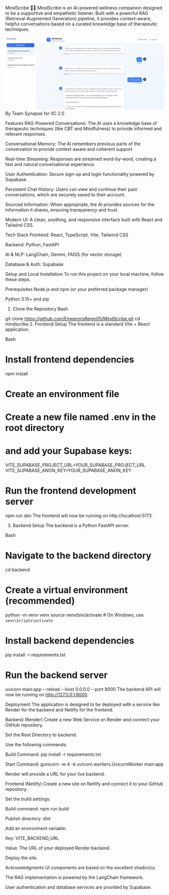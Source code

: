 MindScribe 🧠✨
MindScribe is an AI-powered wellness companion designed to be a supportive and empathetic listener. Built with a powerful RAG (Retrieval-Augmented Generation) pipeline, it provides context-aware, helpful conversations based on a curated knowledge base of therapeutic techniques.

![Demo ss](</src/assets/minscribe-demo.png>)
By Team Synapse for IIC 2.0

Features
RAG-Powered Conversations: The AI uses a knowledge base of therapeutic techniques (like CBT and Mindfulness) to provide informed and relevant responses.

Conversational Memory: The AI remembers previous parts of the conversation to provide context-aware and coherent support.

Real-time Streaming: Responses are streamed word-by-word, creating a fast and natural conversational experience.

User Authentication: Secure sign-up and login functionality powered by Supabase.

Persistent Chat History: Users can view and continue their past conversations, which are securely saved to their account.

Sourced Information: When appropriate, the AI provides sources for the information it shares, ensuring transparency and trust.

Modern UI: A clean, soothing, and responsive interface built with React and Tailwind CSS.

Tech Stack
Frontend: React, TypeScript, Vite, Tailwind CSS

Backend: Python, FastAPI

AI & NLP: LangChain, Gemini, FAISS (for vector storage)

Database & Auth: Supabase

Setup and Local Installation
To run this project on your local machine, follow these steps.

Prerequisites
Node.js and npm (or your preferred package manager)

Python 3.10+ and pip


1. Clone the Repository
Bash

git clone https://github.com/EmperorsReign05/MindScribe.git
cd mindscribe
2. Frontend Setup
The frontend is a standard Vite + React application.

Bash

# Install frontend dependencies
npm install

# Create an environment file
# Create a new file named .env in the root directory
# and add your Supabase keys:
VITE_SUPABASE_PROJECT_URL=YOUR_SUPABASE_PROJECT_URL
VITE_SUPABASE_ANON_KEY=YOUR_SUPABASE_ANON_KEY

# Run the frontend development server
npm run dev
The frontend will now be running on http://localhost:5173.

3. Backend Setup
The backend is a Python FastAPI server.

Bash

# Navigate to the backend directory
cd backend

# Create a virtual environment (recommended)
python -m venv venv
source venv/bin/activate  # On Windows, use `venv\Scripts\activate`

# Install backend dependencies
pip install -r requirements.txt

# Run the backend server
uvicorn main:app --reload --host 0.0.0.0 --port 8000
The backend API will now be running on http://127.0.0.1:8000.

Deployment
The application is designed to be deployed with a service like Render for the backend and Netlify for the frontend.

Backend (Render)
Create a new Web Service on Render and connect your GitHub repository.

Set the Root Directory to backend.

Use the following commands:

Build Command: pip install -r requirements.txt

Start Command: gunicorn -w 4 -k uvicorn.workers.UvicornWorker main:app

Render will provide a URL for your live backend.

Frontend (Netlify)
Create a new site on Netlify and connect it to your GitHub repository.

Set the build settings:

Build command: npm run build

Publish directory: dist

Add an environment variable:

Key: VITE_BACKEND_URL

Value: The URL of your deployed Render backend.

Deploy the site.

Acknowledgments
UI components are based on the excellent shadcn/ui.

The RAG implementation is powered by the LangChain framework.

User authentication and database services are provided by Supabase.
